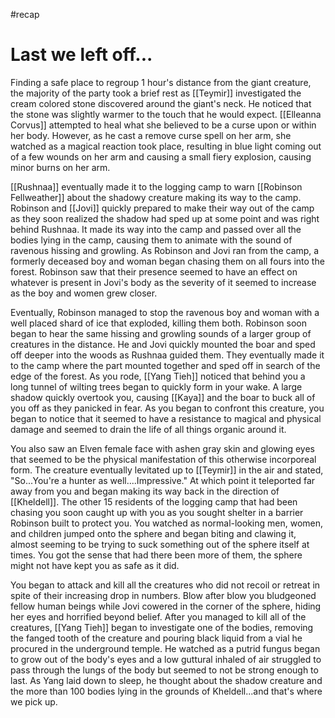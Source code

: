 #recap 
# Last we left off...
Finding a safe place to regroup 1 hour's distance from the giant creature, the majority of the party took a brief rest as [[Teymir]] investigated the cream colored stone discovered around the giant's neck. He noticed that the stone was slightly warmer to the touch that he would expect. [[Elleanna Corvus]] attempted to heal what she believed to be a curse upon or within her body. However, as he cast a remove curse spell on her arm, she watched as a magical reaction took place, resulting in blue light coming out of a few wounds on her arm and causing a small fiery explosion, causing minor burns on her arm.

[[Rushnaa]] eventually made it to the logging camp to warn [[Robinson Fellweather]] about the shadowy creature making its way to the camp. Robinson and [[Jovi]] quickly prepared to make their way out of the camp as they soon realized the shadow had sped up at some point and was right behind Rushnaa. It made its way into the camp and passed over all the bodies lying in the camp, causing them to animate with the sound of ravenous hissing and growling. As Robinson and Jovi ran from the camp, a formerly deceased boy and woman began chasing them on all fours into the forest. Robinson saw that their presence seemed to have an effect on whatever is present in Jovi's body as the severity of it seemed to increase as the boy and women grew closer.

Eventually, Robinson managed to stop the ravenous boy and woman with a well placed shard of ice that exploded, killing them both. Robinson soon began to hear the same hissing and growling sounds of a larger group of creatures in the distance. He and Jovi quickly mounted the boar and sped off deeper into the woods as Rushnaa guided them. They eventually made it to the camp where the part mounted together and sped off in search of the edge of the forest. As you rode, [[Yang Tieh]] noticed that behind you a long tunnel of wilting trees began to quickly form in your wake. A large shadow quickly overtook you, causing [[Kaya]] and the boar to buck all of you off as they panicked in fear. As you began to confront this creature, you began to notice that it seemed to have a resistance to magical and physical damage and seemed to drain the life of all things organic around it.

You also saw an Elven female face with ashen gray skin and glowing eyes that seemed to be the physical manifestation of this otherwise incorporeal form. The creature eventually levitated up to [[Teymir]] in the air and stated, "So...You're a hunter as well....Impressive." At which point it teleported far away from you and began making its way back in the direction of [[Kheldell]]. The other 15 residents of the logging camp that had been chasing you soon caught up with you as you sought shelter in a barrier Robinson built to protect you. You watched as normal-looking men, women, and children jumped onto the sphere and began biting and clawing it, almost seeming to be trying to suck something out of the sphere itself at times. You got the sense that had there been more of them, the sphere might not have kept you as safe as it did.

You began to attack and kill all the creatures who did not recoil or retreat in spite of their increasing drop in numbers. Blow after blow you bludgeoned fellow human beings while Jovi cowered in the corner of the sphere, hiding her eyes and horrified beyond belief. After you managed to kill all of the creatures, [[Yang Tieh]] began to investigate one of the bodies, removing the fanged tooth of the creature and pouring black liquid from a vial he procured in the underground temple. He watched as a putrid fungus began to grow out of the body's eyes and a low guttural inhaled of air struggled to pass through the lungs of the body but seemed to not be strong enough to last. As Yang laid down to sleep, he thought about the shadow creature and the more than 100 bodies lying in the grounds of Kheldell...and that's where we pick up.